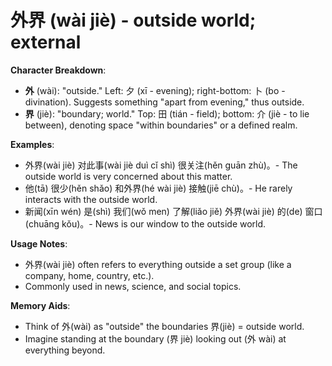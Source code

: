 # **外界 (wài jiè) - outside world; external**

**Character Breakdown**:  
- **外** (wài): "outside." Left: 夕 (xī - evening); right-bottom: 卜 (bo - divination). Suggests something "apart from evening," thus outside.  
- **界** (jiè): "boundary; world." Top: 田 (tián - field); bottom: 介 (jiè - to lie between), denoting space "within boundaries" or a defined realm.

**Examples**:  
- 外界(wài jiè) 对此事(wài jiè duì cǐ shì) 很关注(hěn guān zhù)。- The outside world is very concerned about this matter.  
- 他(tā) 很少(hěn shǎo) 和外界(hé wài jiè) 接触(jiē chù)。- He rarely interacts with the outside world.  
- 新闻(xīn wén) 是(shì) 我们(wǒ men) 了解(liǎo jiě) 外界(wài jiè) 的(de) 窗口(chuāng kǒu)。- News is our window to the outside world.

**Usage Notes**:  
- 外界(wài jiè) often refers to everything outside a set group (like a company, home, country, etc.).  
- Commonly used in news, science, and social topics.

**Memory Aids**:  
- Think of 外(wài) as "outside" the boundaries 界(jiè) = outside world.  
- Imagine standing at the boundary (界 jiè) looking out (外 wài) at everything beyond.